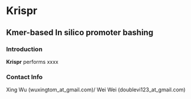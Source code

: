 # Krispr

## Kmer-based In silico promoter bashing

### Introduction
**Krispr** performs xxxx 

### Contact Info
Xing Wu (wuxingtom_at_gmail.com)/ Wei Wei (doublevi123_at_gmail.com)
